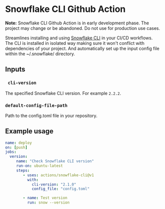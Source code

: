 # Snowflake CLI Github Action

**Note:** Snowflake CLI Github Action is in early development phase. The project may change or be abandoned. Do not use for production use cases.

Streamlines installing and using [Snowflake CLI](https://docs.snowflake.com/developer-guide/snowflake-cli-v2/index) in your CI/CD workflows. The CLI is installed in isolated way making sure it won't conflict with dependencies of your project. And automatically set up the input config file within the ~/.snowflake/ directory.


## Inputs

### ` cli-version`

The specified Snowflake CLI version. For example `2.2.2`.


### `default-config-file-path`

Path to the config.toml file in your repository.


## Example usage

```yaml
name: deploy
on: [push]
jobs:
  version:
     name: "Check Snowflake CLI version"
     run-on: ubuntu-latest
     steps:  
        - uses: actions/snowflake-cli@v1
          with:
            cli-version: "2.1.0"
            config_file: "config.toml"

        - name: Test version
          run: snow --version
```
